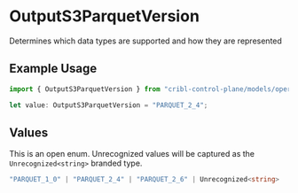 # OutputS3ParquetVersion

Determines which data types are supported and how they are represented

## Example Usage

```typescript
import { OutputS3ParquetVersion } from "cribl-control-plane/models/operations";

let value: OutputS3ParquetVersion = "PARQUET_2_4";
```

## Values

This is an open enum. Unrecognized values will be captured as the `Unrecognized<string>` branded type.

```typescript
"PARQUET_1_0" | "PARQUET_2_4" | "PARQUET_2_6" | Unrecognized<string>
```